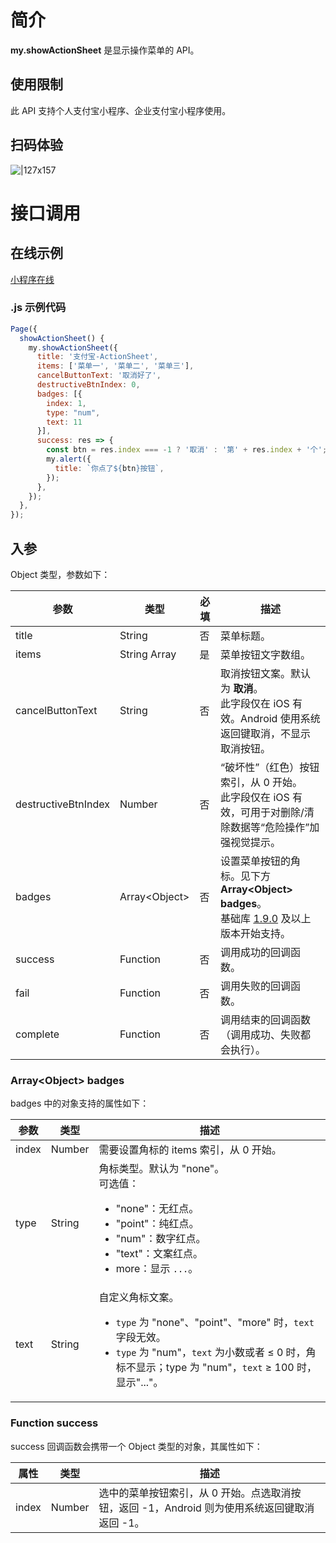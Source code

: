# 简介

**my.showActionSheet** 是显示操作菜单的 API。

## 使用限制

此 API 支持个人支付宝小程序、企业支付宝小程序使用。

## 扫码体验

![|127x157](https://gw.alipayobjects.com/zos/skylark-tools/public/files/8b18ebd5beaee3db9120b720546b0aea.jpeg#align=left&display=inline&height=157&margin=%5Bobject%20Object%5D&originHeight=157&originWidth=127&status=done&style=none&width=127)

# 接口调用

## 在线示例

[小程序在线](https://opendocs.alipay.com/openbox/mini/opendocs/action-sheet?view=preview&defaultPage=pages%2Findex%2Findex&defaultOpenedFiles=pages%2Findex%2Findex&theme=light)

### .js 示例代码

```javascript
Page({
  showActionSheet() {
    my.showActionSheet({
      title: '支付宝-ActionSheet',
      items: ['菜单一', '菜单二', '菜单三'],
      cancelButtonText: '取消好了',
      destructiveBtnIndex: 0,
      badges: [{
        index: 1,
        type: "num",
        text: 11
      }],
      success: res => {
        const btn = res.index === -1 ? '取消' : '第' + res.index + '个';
        my.alert({
          title: `你点了${btn}按钮`,
        });
      },
    });
  },
});
```

## 入参

Object 类型，参数如下：

| **参数** | **类型** | **必填** | **描述** |
| --- | --- | --- | --- |
| title | String | 否 | 菜单标题。 |
| items | String Array | 是 | 菜单按钮文字数组。 |
| cancelButtonText | String | 否 | 取消按钮文案。默认为 **取消**。<br />此字段仅在 iOS 有效。Android 使用系统返回键取消，不显示取消按钮。 |
| destructiveBtnIndex | Number | 否 | “破坏性”（红色）按钮索引，从 0 开始。<br />此字段仅在 iOS 有效，可用于对删除/清除数据等“危险操作”加强视觉提示。 |
| badges | Array\<Object\> | 否 | 设置菜单按钮的角标。见下方 **Array\<Object\> badges**。<br />基础库 [1.9.0](https://opendocs.alipay.com/mini/framework/lib) 及以上版本开始支持。 |
| success | Function | 否 | 调用成功的回调函数。 |
| fail | Function | 否 | 调用失败的回调函数。 |
| complete | Function | 否 | 调用结束的回调函数（调用成功、失败都会执行）。 |

### Array\<Object\> badges

badges 中的对象支持的属性如下：

| **参数** | **类型** | **描述** |
| --- | --- | --- |
| index | Number | 需要设置角标的 items 索引，从 0 开始。 |
| type | String | 角标类型。默认为 "none"。<br />可选值：<ul><li>"none"：无红点。</li><li>"point"：纯红点。</li><li>"num"：数字红点。</li><li>"text"：文案红点。</li><li>more：显示 `...`。</li></ul> |
| text | String | 自定义角标文案。<ul><li>`type` 为 "none"、"point"、"more" 时，`text` 字段无效。</li><li>`type` 为 "num"，`text` 为小数或者 ≤ 0 时，角标不显示；type 为 "num"，`text` ≥ 100 时，显示"..."。</li></ul> |


### Function success

success 回调函数会携带一个 Object 类型的对象，其属性如下：

| **属性** | **类型** | **描述**                                            |
| -------- | -------- | --------------------------------------------------- |
| index  | Number  | 选中的菜单按钮索引，从 0 开始。点选取消按钮，返回 -1，Android 则为使用系统返回键取消返回 -1。 |
